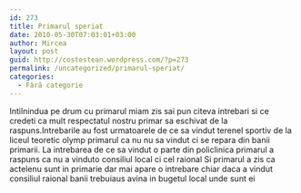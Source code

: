 ```yaml
---
id: 273
title: Primarul speriat
date: 2010-05-30T07:03:01+03:00
author: Mircea
layout: post
guid: http://costestean.wordpress.com/?p=273
permalink: /uncategorized/primarul-speriat/
categories:
  - Fără categorie
---
```

Intilnindua pe drum cu primarul miam zis sai pun citeva intrebari si ce credeti ca mult respectatul nostru primar sa eschivat de la raspuns.Intrebarile au fost urmatoarele de ce sa vindut terenel sportiv de la liceul teoretic olymp primarul ca nu nu sa vindut ci se repara din banii primarii. La intrebarea de ce sa vindut o parte din policlinica primarul a raspuns ca nu a vinduto consiliul local ci cel raional<!--more--> Si primarul a zis ca actelenu sunt in primarie dar mai apare o intrebare chiar daca a vindut consiliul raional banii trebuiaus avina in bugetul local unde sunt ei
